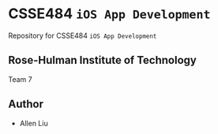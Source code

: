 # CSSE484 `iOS App Development`
Repository for CSSE484 `iOS App Development`
## Rose-Hulman Institute of Technology
Team 7
## Author
- Allen Liu
